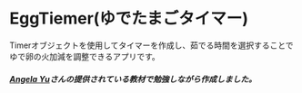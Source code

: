 # EggTiemer(ゆでたまごタイマー)
Timerオブジェクトを使用してタイマーを作成し、茹でる時間を選択することでゆで卵の火加減を調整できるアプリです。

##### [Angela Yu](https://www.udemy.com/course/ios-13-app-development-bootcamp/)さんの提供されている教材で勉強しながら作成しました。
